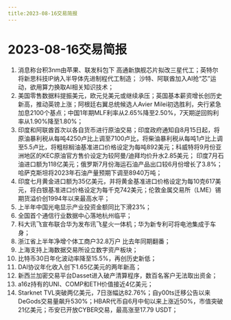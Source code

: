 ```yaml
---
title:2023-08-16交易简报
---
```

# 2023-08-16交易简报
1. 消息称台积3nm由苹果、联发科包下 高通新旗舰芯片拟改三星代工；英特尔将新思科技IP纳入半导体先进制程代工制造； 沙特、阿联酋加入AI抢“芯”运动，欲用算力换取AI相关知识技术；
2. 美国零售数据料提振美元，欧元兑美元或继续承压；英国基本薪资增长创历史新高，推动英镑上涨；阿根廷右翼总统候选人Avier Milei初选胜利，央行紧急加息2100个基点；中国1年期MLF利率从2.65%降至2.50%，7天期逆回购利率从1.90%降至1.80%；
3. 印度和阿联酋首次以各自货币进行原油交易；印度政府通知自8月15日起，将原油暴利税从每吨4250卢比上调至7100卢比，将柴油暴利税从每吨1卢比上调至5.5卢比，将粗棕榈油基准进口价格设定为每吨892美元；科威特将9月份亚洲地区的KEC原油官方售价设定为较阿曼/迪拜均价升水2.85美元； 印度7月石油进口额为118亿美元；俄罗斯7月份海运石油产品出口较6月份增长了3.8%；哈萨克斯坦将2023年石油产量预期下调至8940万吨；
4. 印度七月黄金进口额为35亿美元，并将黄金基准进口价格设定为每10克617美元，将白银基准进口价格设定为每千克742美元；伦敦金属交易所（LME）锡期货溢价创1994年以来最高水平；
5. 上半年中国光电显示产业投资金额同比下滑23%；
6. 全国首个通信行业数据中心落地杭州临平；
7. 科大讯飞宣布联合华为发布讯飞星火一体机；华为新专利可将电池集成于车身；
8. 浙江省上半年净增个体工商户32.8万户 比去年同期翻番；
9. 上海支持上海数据交易所设立数字资产板块；
10. 比特币30日年化波动率降至15.5%，再创历史新低；
11. DAI协议年化收入创下1.65亿美元的两年新高；
12. 新西兰加密交易平台Dasset进入破产清算程序，数百名客户无法取出资金；
13. a16z持有的UNI、COMP和ETH价值接近4亿美元；
14. Starknet TVL突破两亿美元，7日涨幅达82.76%；自y00ts迁移公告以来DeGods交易量飙升530%；HBAR代币自6月中旬以来上涨近50%，市值突破21亿美元；币安已开放CYBER交易，最高涨至17.79 USDT；